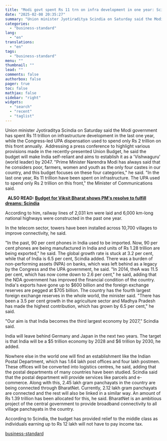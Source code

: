 ```yaml
---
title: "Modi govt spent Rs 11 trn on infra development in one year: Scindia"
date: "2025-02-08 20:35:27"
summary: "Union minister Jyotiraditya Scindia on Saturday said the Modi government has spent Rs 11 trillion on infrastructure development in the last one year, while the Congress-led UPA dispensation used to spend only Rs 2 trillion on this front annually. Addressing a press conference to highlight various provisions made in the..."
categories:
  - "business-standard"
lang:
  - "en"
translations:
  - "en"
tags:
  - "business-standard"
menu: ""
thumbnail: ""
lead: ""
comments: false
authorbox: false
pager: true
toc: false
mathjax: false
sidebar: "right"
widgets:
  - "search"
  - "recent"
  - "taglist"
---
```


Union minister Jyotiraditya Scindia on Saturday said the Modi government has spent Rs 11 trillion on infrastructure development in the last one year, while the Congress-led UPA dispensation used to spend only Rs 2 trillion on this front annually. 
Addressing a press conference to highlight various provisions made in the recently-presented Union Budget, he said the budget will make India self-reliant and aims to establish it as a 'Vishwaguru' (world leader) by 2047. "Prime Minister Narendra Modi has always said that he considers poor, farmers, women and youth as the only four castes in our country, and this budget focuses on these four categories," he said. "In the last one year, Rs 11 trillion have been spent on infrastructure. The UPA used to spend only Rs 2 trillion on this front," the Minister of Communications said. 

 
**ALSO READ: [Budget for Viksit Bharat shows PM's resolve to fulfill dreams: Scindia](/budget/news/budget-for-viksit-bharat-shows-pm-s-resolve-to-fulfill-dreams-scindia-125020100896_1.html)**

According to him, railway lines of 2,031 km were laid and 6,000 km-long national highways were constructed in the past one year.

In the telecom sector, towers have been installed across 10,700 villages to improve connectivity, he said.

"In the past, 90 per cent phones in India used to be imported. Now, 90 per cent phones are being manufactured in India and units of Rs 1.28 trillion are being exported," he said. The global growth rate is stuck at 3.2 per cent, while that of India is 6.5 per cent, Scindia added. There was a burden of non-performing assets (NPA) on banks, which was left behind as a legacy by the Congress and the UPA government, he said. "In 2014, theA was 11.5 per cent, which has now come down to 2.6 per cent," he said, adding that the NDA government has improved the financial condition of the country. India's exports have gone up to $600 billion and the foreign exchange reserves are pegged at $705 billion. The country has the fourth largest foreign exchange reserves in the whole world, the minister said. "There has been a 3.5 per cent growth in the agriculture sector and Madhya Pradesh has made the highest contribution, which has grown by 6.5 per cent," he said.

"Our aim is that India becomes the third largest economy by 2027," Scindia said.

India will leave behind Germany and Japan in the next two years. The target is that India will be a $5 trillion economy by 2028 and $6 trillion by 2030, he added.

Nowhere else in the world one will find an establishment like the Indian Postal Department, which has 1.64 lakh post offices and four lakh postmen. These offices will be converted into logistics centres, he said, adding that the postal departments of many countries have been studied. Scindia said that the postal department will provide services like parcels and e-commerce. Along with this, 2.45 lakh gram panchayats in the country are being connected through BharatNet. Currently, 2.12 lakh gram panchayats are connected and the rest will also be linked in a similar way. An amount of Rs 1.39 trillion has been allocated for this, he said. BharatNet is an ambitious project of the central government to provide broadband connectivity to all village panchayats in the country.

According to Scindia, the budget has provided relief to the middle class as individuals earning up to Rs 12 lakh will not have to pay income tax.

[business-standard](https://www.business-standard.com/india-news/modi-govt-spent-rs-11-trn-on-infra-development-in-one-year-scindia-125020800987_1.html)
